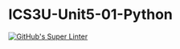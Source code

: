 # ICS3U-Unit5-01-Python

[![GitHub's Super Linter](https://github.com/huihangisaac-ho/ICS3U-Unit5-01-Python/workflows/GitHub's%20Super%20Linter/badge.svg)](https://github.com/huihangisaac-ho/ICS3U-Unit5-01-Python/actions)
